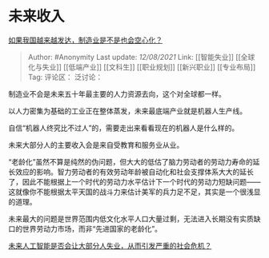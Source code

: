 # 未来收入
[如果我国越来越发达，制造业是不是也会空心化？](https://www.zhihu.com/question/394028190/answer/2049281809)

> Author: #Anonymity
> Last update: *12/08/2021*
> Link: [[智能失业]] [[全球化与失业]] [[低端产业]] [[文科生]] [[职业规划]] [[新兴职业]] [[专业布局]]
> Tag:
> 评论区：
> 泛讨论：

制造业不会是未来五十年最主要的人力资源去向，这个对全球都一样。

以人力密集为基础的工业正在整体蒸发，未来最底端产业就是机器人生产线。

自信“机器人终究比不过人”的，需要走出来看看现在的机器人是什么样的。

未来大部分人的主要收入会是来自受教育和服务业从业。

“老龄化”虽然不算是纯然的伪问题，但大大的低估了脑力劳动者的劳动力寿命的延长效应的影响。智力劳动者的有效劳动年龄被自动化和社会支撑体系大大的延长了，因此不能根据上一个时代的劳动力水平估计下一个时代的劳动力短缺问题——这就像你不能根据太平天国的战斗力来估计美军的兵力足不足，其实是一个很浅显的道理。

未来最大的问题是世界范围内低文化水平人口大量过剩，无法进入长期没有实质缺口的世界劳动力市场，而非“先进国家的老龄化”。

[未来人工智能是否会让大部分人失业，从而引发严重的社会危机？](https://www.zhihu.com/question/316424064/answer/1738761505)
